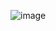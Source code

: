 ![image](https://github.com/IshwaryaMadupu/SchoolQuizzer/assets/117265891/43805123-668b-44c0-819e-01ecc18edfd4)
